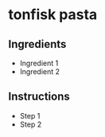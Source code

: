 # tonfisk pasta

## Ingredients

- Ingredient 1
- Ingredient 2


## Instructions

- Step 1
- Step 2
